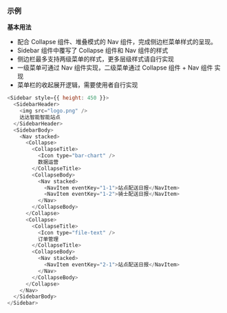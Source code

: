 ### 示例

**基本用法**

* 配合 Collapse 组件、堆叠模式的 Nav 组件，完成侧边栏菜单样式的呈现。
* Sidebar 组件中覆写了 Collapse 组件和 Nav 组件的样式
* 侧边栏最多支持两级菜单的样式，更多层级样式请自行实现
* 一级菜单可通过 Nav 组件实现，二级菜单通过 Collapse 组件 + Nav 组件 实现
* 菜单栏的收起展开逻辑，需要使用者自行实现

```js
<Sidebar style={{ height: 450 }}>
  <SidebarHeader>
    <img src="logo.png" />
    达达智能智能站点
  </SidebarHeader>
  <SidebarBody>
    <Nav stacked>
      <Collapse>
        <CollapseTitle>
          <Icon type="bar-chart" />
          数据运营
        </CollapseTitle>
        <CollapseBody>
          <Nav stacked>
            <NavItem eventKey="1-1">站点配送日报</NavItem>
            <NavItem eventKey="1-2">骑士配送日报</NavItem>
          </Nav>
        </CollapseBody>
      </Collapse>
      <Collapse>
        <CollapseTitle>
          <Icon type="file-text" />
          订单管理
        </CollapseTitle>
        <CollapseBody>
          <Nav stacked>
            <NavItem eventKey="2-1">站点配送日报</NavItem>
          </Nav>
        </CollapseBody>
      </Collapse>
    </Nav>
  </SidebarBody>
</Sidebar>
```
